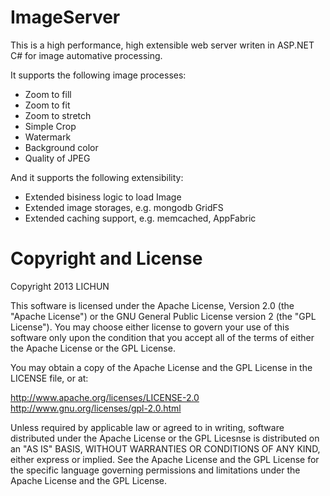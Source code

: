 ImageServer
===========
This is a high performance, high extensible web server writen in ASP.NET C# for image automative processing.

It supports the following image processes:
- Zoom to fill
- Zoom to fit
- Zoom to stretch
- Simple Crop
- Watermark
- Background color
- Quality of JPEG

And it supports the following extensibility:
- Extended bisiness logic to load Image
- Extended image storages, e.g. mongodb GridFS
- Extended caching support, e.g. memcached, AppFabric

Copyright and License
===========
Copyright 2013 LICHUN

This software is licensed under the Apache License, Version 2.0 (the "Apache License") or the GNU General Public License version 2 (the "GPL License"). You may choose either license to govern your use of this software only upon the condition that you accept all of the terms of either the Apache License or the GPL License.

You may obtain a copy of the Apache License and the GPL License in the LICENSE file, or at:

http://www.apache.org/licenses/LICENSE-2.0 http://www.gnu.org/licenses/gpl-2.0.html

Unless required by applicable law or agreed to in writing, software distributed under the Apache License or the GPL Licesnse is distributed on an "AS IS" BASIS, WITHOUT WARRANTIES OR CONDITIONS OF ANY KIND, either express or implied. See the Apache License and the GPL License for the specific language governing permissions and limitations under the Apache License and the GPL License.
